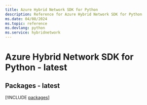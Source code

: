 ```yaml
---
title: Azure Hybrid Network SDK for Python
description: Reference for Azure Hybrid Network SDK for Python
ms.date: 04/08/2024
ms.topic: reference
ms.devlang: python
ms.service: hybridnetwork
---
```

# Azure Hybrid Network SDK for Python - latest
## Packages - latest
[!INCLUDE [packages](hybrid-network-index.md)]